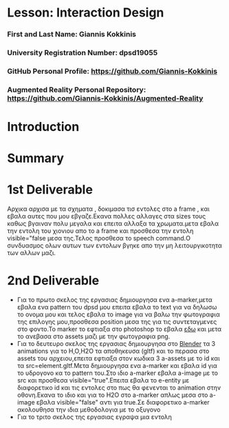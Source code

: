 # Lesson: Interaction Design

### First and Last Name: Giannis Kokkinis
### University Registration Number: dpsd19055
### GitHub Personal Profile: https://github.com/Giannis-Kokkinis
### Augmented Reality Personal Repository: https://github.com/Giannis-Kokkinis/Augmented-Reality

# Introduction

# Summary


# 1st Deliverable
Αρχικα αρχισα με τα σχηματα , δοκιμασα τισ εντολες στο a frame , και εβαλα αυτες που μου εβγαζε.Εκανα πολλες αλλαγες στα sizes τους καθως βγαιναν πολυ μεγαλα και επειτα αλλαξα τα χρωματα.μετα εβαλα την εντολη του χιονιου  απο το a frame και προσθεσα την εντολη  visible="false μεσα της.Τελος προσθεσα το speech command.Ο συνδυασμος ολων  αυτων των εντολων βγηκε απο την μη λειτουργικοτητα των αλλων μαζι.

# 2nd Deliverable
- Για το πρωτο σκελος της εργασιας δημιουργησα ενα a-marker,μετα εβαλα ενα pattern του dpsd μου επειτα εβαλα το text για να δηλωσω το ονομα μου και τελος εβαλα το image για να βαλω την φωτογραφια της επιλογης μου,προσθεσα position μεσα της για τις συντεταγμενες στο φοντο.Το marker το εφτιαξα στο photoshop το εβαλα [εδω](https://jeromeetienne.github.io/AR.js/three.js/examples/marker-training/examples/generator.html) και μετα το ανεβασα στο assets μαζι με την φωτογραφια png.
- Για το δευτευρο σκελος της εργασιας δημιουργησα στο [Blender](https://www.blender.org/) τα 3 animations για το H,O,H2O τα αποθηκευσα (gltf) και το περασα στο assets του αρχειου,επειτα εφτιαξα στον κωδικα 3 a-assets με το id και τα src=element.gltf.Μετα δημιουργησα ενα a-marker και εβαλα id  για το υδρογονο κα το pattern του.Στο ιδιο a-marker εβαλα a-image με το src και προσθεσα visible="true".Επειτα εβαλα το e-entity με  διαφορετικο id και τις εντολες στο πως θα φενενται το animation στην οθονη.Εκανα το ιδιο και για το Η2Ο στο a-marker απλως μεσα στο a-image εβαλα visible="false" αντι για true.Σε διαφορετικο a-marker ακολουθησα την ιδια μεθοδολογια με το οξυγονο
- Για το τριτο σκελος της εργασιας εγραψα μια εντολη <script> εβαλα το <marker-distance> απο {εδω}(https://stackoverflow.com/questions/61239107/how-to-get-marker-position-x-y-ar-js) και αντεκατεστησα της λεξεις ετσι ωστε να ταιριαζουν.Τελος εβαλα εντολη if-else για την μια απο τις δυο καταστασεις που θα βρισκονται τα στοιχεια για οταν θα ειναι πιο μακρια ή κοντα απο την επιλεγμενη αποσταση μεταξυ τους.  

# 3rd Deliverable 


# Conclusions


# Sources
https://stackoverflow.com/questions/61239107/how-to-get-marker-position-x-y-ar-js
https://jeromeetienne.github.io/AR.js/three.js/examples/marker-training/examples/generator.html  
https://www.blender.org/
https://aframe.io/  
